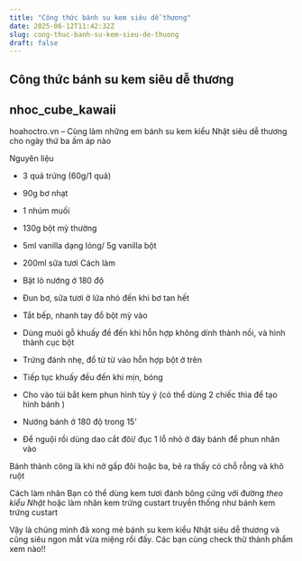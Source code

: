 ```yaml
---
title: "Công thức bánh su kem siêu dễ thương"
date: 2025-06-12T11:42:32Z
slug: cong-thuc-banh-su-kem-sieu-de-thuong
draft: false
---
```


## Công thức bánh su kem siêu dễ thương

## nhoc_cube_kawaii

hoahoctro.vn – Cùng làm những em bánh su kem kiểu Nhật siêu dễ thương cho ngày thứ ba ấm áp nào


Nguyên liệu 

+ 3 quả trứng (60g/1 quả)
+ 90g bơ nhạt
+ 1 nhúm muối
+ 130g bột mỳ thường
+ 5ml vanilla dạng lỏng/ 5g vanilla bột
+  200ml sữa tươi
 Cách làm
+ Bật lò nướng ở 180 độ
+ Đun bơ, sữa tươi ở lửa nhỏ đến khi bơ tan hết 
+ Tắt bếp, nhanh tay đổ bột mỳ vào
+ Dùng muôi gỗ khuấy đề đến khi hỗn hợp không dính thành nồi, và hình thành cục bột 
+ Trứng đánh nhẹ, đổ từ từ vào hỗn hợp bột ở trên 
+ Tiếp tục khuấy đều đến khi mịn, bóng 


+ Cho vào túi bắt kem phun hình tùy ý (có thể dùng 2 chiếc thìa để tạo hình bánh ) 


+ Nướng bánh ở 180 độ trong 15’
+ Để nguội rồi dùng dao cắt đôi/ đục 1 lỗ nhỏ ở đáy bánh để phun nhân vào
 
Bánh thành công là khi  nở gấp đôi hoặc ba, bẻ ra thấy có chỗ rỗng và khô ruột
 
Cách làm nhân
Bạn có thể  dùng kem tươi đánh bông cứng với đường *theo kiểu Nhật* hoặc làm nhân kem trứng custart truyền thống như bánh kem trứng custart
 

Vậy là chúng mình đã xong mẻ bánh su kem kiểu Nhật siêu dễ thương và cũng siêu ngon mắt vừa miệng rồi đấy. Các bạn cùng check thử thành phẩm xem nào!!